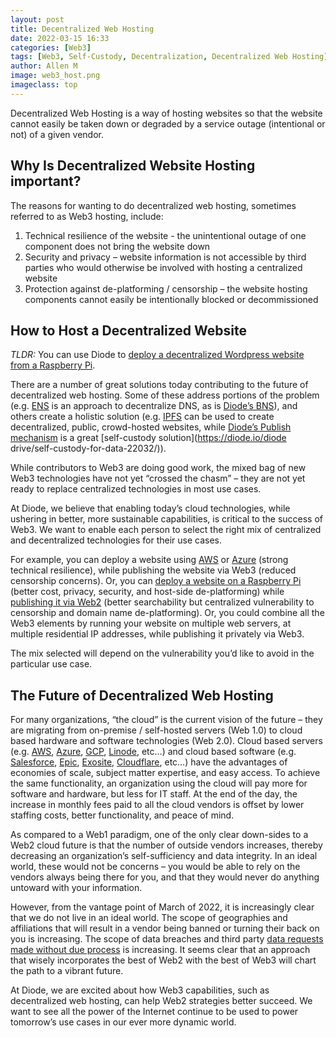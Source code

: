 ```yaml
---
layout: post
title: Decentralized Web Hosting
date: 2022-03-15 16:33
categories: [Web3]
tags: [Web3, Self-Custody, Decentralization, Decentralized Web Hosting]
author: Allen M
image: web3_host.png
imageclass: top
---
```

Decentralized Web Hosting is a way of hosting websites so that the website cannot easily be taken down or degraded by a service outage (intentional or not) of a given vendor.  

## Why Is Decentralized Website Hosting important?

The reasons for wanting to do decentralized web hosting, sometimes referred to as Web3 hosting, include:

1.	Technical resilience of the website - the unintentional outage of one component does not bring the website down
2.	Security and privacy – website information is not accessible by third parties who would otherwise be involved with hosting a centralized website
3.	Protection against de-platforming / censorship – the website hosting components cannot easily be intentionally blocked or decommissioned

## How to Host a Decentralized Website

*TLDR:* You can use Diode to [deploy a decentralized Wordpress website from a Raspberry Pi](https://support.diode.io/article/r62bhcnax0). 

There are a number of great solutions today contributing to the future of decentralized web hosting.  Some of these address portions of the problem (e.g. [ENS](https://ens.domains/) is an approach to decentralize DNS, as is [Diode’s BNS](https://support.diode.io/article/5nsoxvhug1-what-is-bns)), and others create a holistic solution (e.g. [IPFS](https://ipfs.io/) can be used to create decentralized, public, crowd-hosted websites, while [Diode’s Publish mechanism](https://support.diode.io/article/ss32engxlq) is a great [self-custody solution](https://diode.io/diode drive/self-custody-for-data-22032/)).

While contributors to Web3 are doing good work, the mixed bag of new Web3 technologies have not yet “crossed the chasm” – they are not yet ready to replace centralized technologies in most use cases.  

At Diode, we believe that enabling today’s cloud technologies, while ushering in better, more sustainable capabilities, is critical to the success of Web3.  We want to enable each person to select the right mix of centralized and decentralized technologies for their use cases.  

For example, you can deploy a website using [AWS](https://aws.amazon.com/) or [Azure](https://azure.microsoft.com/en-us/) (strong technical resilience), while publishing the website via Web3 (reduced censorship concerns).  Or, you can [deploy a website on a Raspberry Pi](https://support.diode.io/article/r62bhcnax0) (better cost, privacy, security, and host-side de-platforming) while [publishing it via Web2](https://support.diode.io/article/6pctb40wj8) (better searchability but centralized vulnerability to censorship and domain name de-platforming).  Or, you could combine all the Web3 elements by running your website on multiple web servers, at multiple residential IP addresses, while publishing it privately via Web3. 

The mix selected will depend on the vulnerability you’d like to avoid in the particular use case.

## The Future of Decentralized Web Hosting

For many organizations, “the cloud” is the current vision of the future – they are migrating from on-premise / self-hosted servers (Web 1.0) to cloud based hardware and software technologies (Web 2.0).  Cloud based servers (e.g. [AWS](https://aws.amazon.com/), [Azure](https://azure.microsoft.com/en-us/), [GCP](https://cloud.google.com/), [Linode](https://www.linode.com/), etc…) and cloud based software (e.g. [Salesforce](https://www.salesforce.com/), [Epic](https://www.epic.com/software), [Exosite](https://www.exosite.com/), [Cloudflare](https://www.cloudflare.com/), etc…) have the advantages of economies of scale, subject matter expertise, and easy access.  To achieve the same functionality, an organization using the cloud will pay more for software and hardware, but less for IT staff.  At the end of the day, the increase in monthly fees paid to all the cloud vendors is offset by lower staffing costs, better functionality, and peace of mind.

As compared to a Web1 paradigm, one of the only clear down-sides to a Web2 cloud future is that the number of outside vendors increases, thereby decreasing an organization’s self-sufficiency and data integrity.  In an ideal world, these would not be concerns – you would be able to rely on the vendors always being there for you, and that they would never do anything untoward with your information.

However, from the vantage point of March of 2022, it is increasingly clear that we do not live in an ideal world.  The scope of geographies and affiliations that will result in a vendor being banned or turning their back on you is increasing.  The scope of data breaches and third party [data requests made without due process](https://www.apple.com/legal/transparency/us.html) is increasing.  It seems clear that an approach that wisely incorporates the best of Web2 with the best of Web3 will chart the path to a vibrant future.

At Diode, we are excited about how Web3 capabilities, such as decentralized web hosting, can help Web2 strategies better succeed.  We want to see all the power of the Internet continue to be used to power tomorrow’s use cases in our ever more dynamic world.
